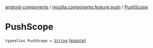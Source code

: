 [android-components](../index.md) / [mozilla.components.feature.push](index.md) / [PushScope](./-push-scope.md)

# PushScope

`typealias PushScope = `[`String`](https://kotlinlang.org/api/latest/jvm/stdlib/kotlin/-string/index.html) [(source)](https://github.com/mozilla-mobile/android-components/blob/master/components/feature/push/src/main/java/mozilla/components/feature/push/Connection.kt#L18)